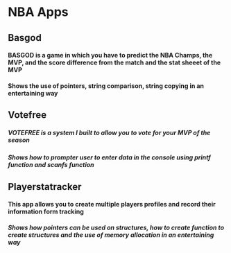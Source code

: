 # NBA Apps


## Basgod
#### BASGOD is a game in which you have to predict the NBA Champs, the MVP, and the score difference from the match and the stat sheeet of the MVP  
#### Shows the use of pointers, string comparison, string copying in an entertaining way

## Votefree
##### VOTEFREE is a system I built to allow you to vote for your MVP of the season 
##### Shows how to prompter user to enter data in the console using printf function and scanfs function

## Playerstatracker
#### This app allows you to create multiple players profiles and record their information form tracking
##### Shows how pointers can be used on structures, how to create function to create structures and the use of memory allocation in an entertaining way

